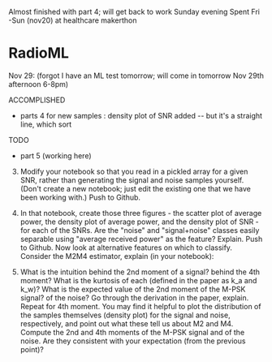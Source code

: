 Almost finished with part 4; will get back to work Sunday evening
Spent Fri -Sun (nov20) at healthcare makerthon

# RadioML

Nov 29: (forgot I have an ML test tomorrow; will come in tomorrow Nov 29th afternoon 6-8pm) 

ACCOMPLISHED
* parts 4 for new samples : density plot of SNR added -- but it's a straight line, which sort 

TODO 
* part 5 (working here) 
 

3. Modify your notebook so that you read in a pickled array for a given SNR, rather
than generating the signal and noise samples yourself. (Don't create a new
notebook; just edit the existing one that we have been working with.) Push to
Github.

4. In that notebook, create those three figures - the scatter plot of average
power, the density plot of average power, and the density plot of SNR - for each
of the SNRs. Are the "noise" and "signal+noise" classes easily separable using
"average received power" as the feature? Explain. Push to Github.
Now look at alternative features on which to classify. Consider the M2M4
estimator, explain (in your notebook):

5. What is the intuition behind the 2nd moment of a signal? behind the 4th
moment? What is the kurtosis of each (defined in the paper as k_a and k_w)?
What is the expected value of the 2nd moment of the M-PSK signal? of the
noise? Go through the derivation in the paper, explain. Repeat for 4th
moment. You may find it helpful to plot the distribution of the samples
themselves (density plot) for the signal and noise, respectively, and
point out what these tell us about M2 and M4.
Compute the 2nd and 4th moments of the M-PSK signal and of the
noise. Are they consistent with your expectation (from the previous
point)? 
